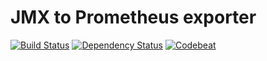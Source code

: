 # JMX to Prometheus exporter #

[![Build Status](https://img.shields.io/travis/nolequen/jmx-prometheus-exporter.svg?branch=master)](https://travis-ci.org/nolequen/jmx-prometheus-exporter)
[![Dependency Status](https://www.versioneye.com/user/projects/597cd5a70fb24f005e87c76a/badge.svg?style=flat-square)](https://www.versioneye.com/user/projects/59f2179e15f0d71da36bf6d4)
[![Codebeat](https://codebeat.co/badges/98f209cb-b8dd-416b-995c-8b71abdf00d4)](https://codebeat.co/projects/github-com-nolequen-jmx-prometheus-exporter-master)

